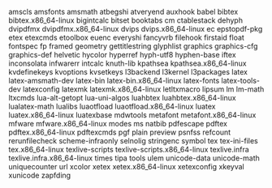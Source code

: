 amscls
amsfonts
amsmath
atbegshi
atveryend
auxhook
babel
bibtex
bibtex.x86_64-linux
bigintcalc
bitset
booktabs
cm
ctablestack
dehyph
dvipdfmx
dvipdfmx.x86_64-linux
dvips
dvips.x86_64-linux
ec
epstopdf-pkg
etex
etexcmds
etoolbox
euenc
everyshi
fancyvrb
filehook
firstaid
float
fontspec
fp
framed
geometry
gettitlestring
glyphlist
graphics
graphics-cfg
graphics-def
helvetic
hycolor
hyperref
hyph-utf8
hyphen-base
iftex
inconsolata
infwarerr
intcalc
knuth-lib
kpathsea
kpathsea.x86_64-linux
kvdefinekeys
kvoptions
kvsetkeys
l3backend
l3kernel
l3packages
latex
latex-amsmath-dev
latex-bin
latex-bin.x86_64-linux
latex-fonts
latex-tools-dev
latexconfig
latexmk
latexmk.x86_64-linux
letltxmacro
lipsum
lm
lm-math
ltxcmds
lua-alt-getopt
lua-uni-algos
luahbtex
luahbtex.x86_64-linux
lualatex-math
lualibs
luaotfload
luaotfload.x86_64-linux
luatex
luatex.x86_64-linux
luatexbase
mdwtools
metafont
metafont.x86_64-linux
mfware
mfware.x86_64-linux
modes
ms
natbib
pdfescape
pdftex
pdftex.x86_64-linux
pdftexcmds
pgf
plain
preview
psnfss
refcount
rerunfilecheck
scheme-infraonly
selnolig
stringenc
symbol
tex
tex-ini-files
tex.x86_64-linux
texlive-scripts
texlive-scripts.x86_64-linux
texlive.infra
texlive.infra.x86_64-linux
times
tipa
tools
ulem
unicode-data
unicode-math
uniquecounter
url
xcolor
xetex
xetex.x86_64-linux
xetexconfig
xkeyval
xunicode
zapfding
